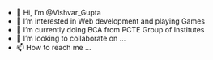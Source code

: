 - 👋 Hi, I’m @Vishvar_Gupta
- 👀 I’m interested in Web development and playing Games
- 🌱 I’m currently doing BCA from PCTE Group of Institutes
- 💞️ I’m looking to collaborate on ...
- 📫 How to reach me ...

<!---
Sparrow-gamer/Sparrow-gamer is a ✨ special ✨ repository because its `README.md` (this file) appears on your GitHub profile.
You can click the Preview link to take a look at your changes.
--->
